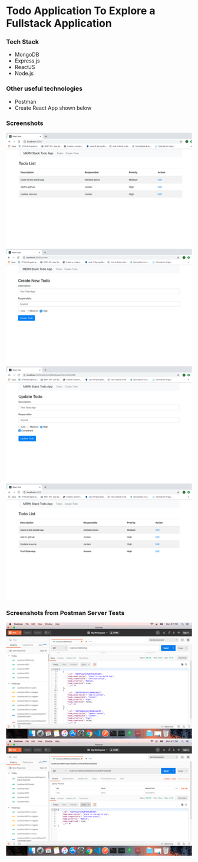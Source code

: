 
# Todo Application To Explore a Fullstack Application

 ### Tech Stack
  + MongoDB
  + Express.js
  + ReactJS
  + Node.js
  
  ### Other useful technologies
  + Postman
  + Create React App shown below
  
  ### Screenshots
  ![](screenshots/init_app.png)
  ![](screenshots/addNewTodo.png)
  ![](screenshots/updateNewTodo.png)
  ![](screenshots/seeTodoOnScreen.png)

  ### Screenshots from Postman Server Tests
  ![](screenshots/getTodos.png)
  ![](screenshots/testGetOneTodo.png)
